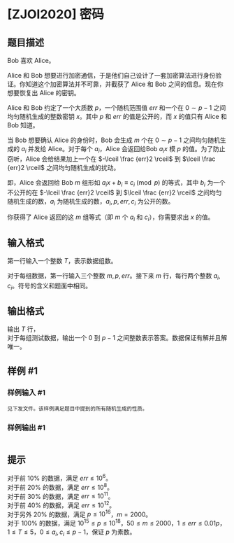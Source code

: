 # [ZJOI2020] 密码

## 题目描述

Bob 喜欢 Alice。

Alice 和 Bob 想要进行加密通信，于是他们自己设计了一套加密算法进行身份验证。你知道这个加密算法并不可靠，并截获了 Alice 和 Bob 之间的信息。现在你想要恢复出 Alice 的密钥。

Alice 和 Bob 约定了一个大质数 $p$，一个随机范围值 $err$ 和一个在 $0 \sim p - 1$ 之间均匀随机生成的整数密钥 $x$。其中 $p$ 和 $err$ 的值是公开的，而 $x$ 的值只有 Alice 和 Bob 知道。

当 Bob 想要确认 Alice 的身份时，Bob 会生成 $m$ 个在 $0\sim p-1$ 之间均匀随机生成的 $a_i$ 并发给 Alice。对于每个 $a_i$，Alice 会返回给Bob $a_i x$ 模 $p$ 的值。为了防止窃听，Alice 会给结果加上一个在 $-\lceil \frac {err}2 \rceil$ 到 $\lceil \frac {err}2 \rceil$ 之间均匀随机生成的扰动。

即，Alice 会返回给 Bob $m$ 组形如 $a_i x + b_i \equiv c_i \pmod p$ 的等式，其中 $b_i$ 为一个不公开的在 $-\lceil \frac {err}2 \rceil$ 到 
$\lceil \frac {err}2 \rceil$ 之间均匀随机生成的数，$a_i$ 为随机生成的数，$a_i,p,err,c_i$ 为公开的数。

你获得了 Alice 返回的这 $m$ 组等式（即 $m$ 个 $a_i$ 和 $c_i$），你需要求出 $x$ 的值。

## 输入格式

第一行输入一个整数 $T$，表示数据组数。

对于每组数据，第一行输入三个整数 $m,p,err$。接下来 $m$ 行，每行两个整数 $a_i,c_i$。符号的含义和题面中相同。

## 输出格式

输出 $T$ 行，  
对于每组测试数据，输出一个 $0$ 到 $p - 1$ 之间整数表示答案。数据保证有解并且解唯一。

## 样例 #1

### 样例输入 #1
```
见下发文件。该样例满足题目中提到的所有随机生成的性质。
```

### 样例输出 #1

```

```

## 提示

对于前 $10\%$ 的数据，满足 $err \le 10^6$。   
对于前 $20\%$ 的数据，满足 $err \le 10^8$。   
对于前 $30\%$ 的数据，满足 $err \le 10^{11}$。   
对于前 $40\%$ 的数据，满足 $err \le 10^{12}$。  
对于另外 $20\%$ 的数据，满足 $p \le 10^{16}$，$m = 2000$。   
对于 $100\%$ 的数据，满足 $10^{15} \le p \le 10^{18}$，$50 \le m \le 2000$，$1 \le err \le 0.01p$，$1 \le T \le 5$，$0 \le a_i,c_i \le p-1$，保证 $p$ 为素数。

